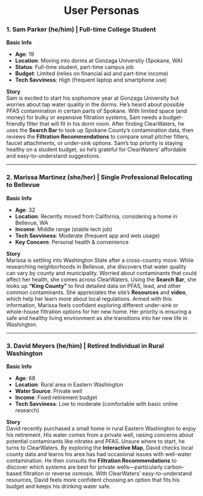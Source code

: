 <h1 align="center"> User Personas </h1>


### 1. Sam Parker (he/him) | Full-time College Student

**Basic Info**  
- **Age**: 19  
- **Location**: Moving into dorms at Gonzaga University (Spokane, WA)  
- **Status**: Full-time student, part-time campus job  
- **Budget**: Limited (relies on financial aid and part-time income)  
- **Tech Savviness**: High (frequent laptop and smartphone use)

**Story**  
Sam is excited to start his sophomore year at Gonzaga University but worries about tap water quality in the dorms. He’s heard about possible PFAS contamination in certain parts of Spokane. 
With limited space (and money) for bulky or expensive filtration systems, Sam needs a budget-friendly filter that will fit in his dorm room. 
After finding ClearWaters, he uses the **Search Bar** to look up Spokane County’s contamination data, then reviews the **Filtration Recommendations** to compare small pitcher filters, faucet attachments, or under-sink options. 
Sam’s top priority is staying healthy on a student budget, so he’s grateful for ClearWaters’ affordable and easy-to-understand suggestions.

---

### 2. Marissa Martinez (she/her) | Single Professional Relocating to Bellevue

**Basic Info**  
- **Age**: 32  
- **Location**: Recently moved from California, considering a home in Bellevue, WA  
- **Income**: Middle range (stable tech job)  
- **Tech Savviness**: Moderate (frequent app and web usage)  
- **Key Concern**: Personal health & convenience

**Story**  
Marissa is settling into Washington State after a cross-country move. While researching neighborhoods in Bellevue, she discovers that water quality can vary by county and municipality. 
Worried about contaminants that could affect her health, she comes across ClearWaters. 
Using the **Search Bar**, she looks up **“King County”** to find detailed data on PFAS, lead, and other common contaminants. 
She appreciates the site’s **Resources** and **video**, which help her learn more about local regulations. 
Armed with this information, Marissa feels confident exploring different under-sink or whole-house filtration options for her new home. 
Her priority is ensuring a safe and healthy living environment as she transitions into her new life in Washington.

---

### 3. David Meyers (he/him) | Retired Individual in Rural Washington

**Basic Info**  
- **Age**: 68  
- **Location**: Rural area in Eastern Washington  
- **Water Source**: Private well  
- **Income**: Fixed retirement budget  
- **Tech Savviness**: Low to moderate (comfortable with basic online research)

**Story**  
David recently purchased a small home in rural Eastern Washington to enjoy his retirement. His water comes from a private well, raising concerns about potential contaminants like nitrates and PFAS.
Unsure where to start, he turns to ClearWaters.
By exploring the **Interactive Map**, David checks local county data and learns his area has had occasional issues with well-water contamination. 
He then consults the **Filtration Recommendations** to discover which systems are best for private wells—particularly carbon-based filtration or reverse osmosis. 
With ClearWaters’ easy-to-understand resources, David feels more confident choosing an option that fits his budget and keeps his drinking water safe.
